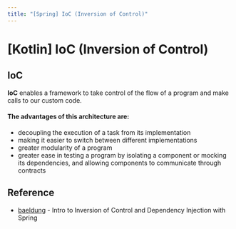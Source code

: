 ```yaml
---
title: "[Spring] IoC (Inversion of Control)"
---
```


# [Kotlin] IoC (Inversion of Control)

## IoC

**IoC** enables a framework to take control of the flow of a program and make calls to our custom code.

#### The advantages of this architecture are:

+ decoupling the execution of a task from its implementation
+ making it easier to switch between different implementations
+ greater modularity of a program
+ greater ease in testing a program by isolating a component or mocking its dependencies, and allowing components to communicate through contracts

## Reference

+ [baeldung](https://www.baeldung.com/inversion-control-and-dependency-injection-in-spring) - Intro to Inversion of Control and Dependency Injection with Spring

